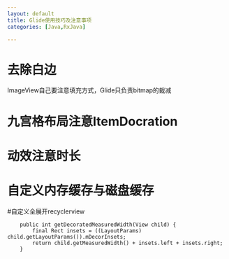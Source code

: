 ```yaml
---
layout: default
title: Glide使用技巧及注意事项
categories: [Java,RxJava]

---
```



# 去除白边

ImageView自己要注意填充方式，Glide只负责bitmap的裁减

# 九宫格布局注意ItemDocration

# 动效注意时长

# 自定义内存缓存与磁盘缓存

#自定义全展开recyclerview

        public int getDecoratedMeasuredWidth(View child) {
            final Rect insets = ((LayoutParams) child.getLayoutParams()).mDecorInsets;
            return child.getMeasuredWidth() + insets.left + insets.right;
        }